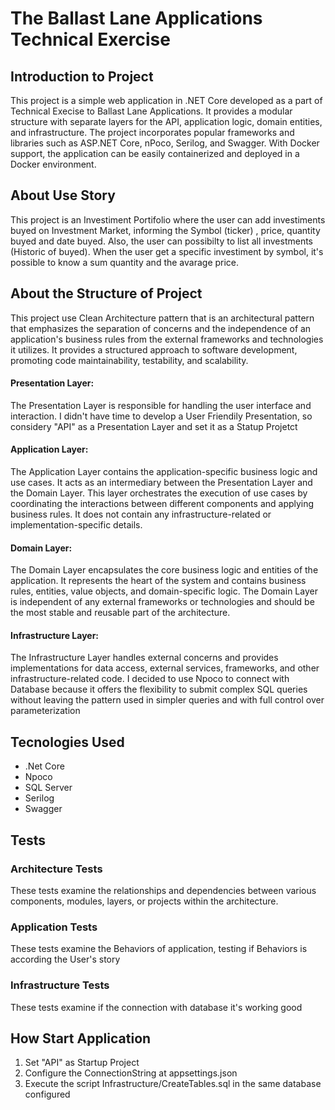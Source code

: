 # The Ballast Lane Applications Technical Exercise

## Introduction to Project
This project is a simple web application in .NET Core developed as a part of Technical Execise to Ballast Lane Applications. It provides a modular structure with separate layers for the API, application logic, domain entities, and infrastructure. The project incorporates popular frameworks and libraries such as ASP.NET Core, nPoco, Serilog, and Swagger. With Docker support, the application can be easily containerized and deployed in a Docker environment.

## About Use Story
This project is an Investiment Portifolio where the user can add investiments buyed on Investment Market, informing the Symbol (ticker) , price, quantity buyed and date buyed.
Also, the user can possibilty to list all investments (Historic of buyed).
When the user get a specific investiment by symbol, it's possible to know a sum quantity and the avarage price.

## About the Structure of Project
This project use Clean Architecture pattern that is an architectural pattern that emphasizes the separation of concerns and the independence of an application's business rules from the external frameworks and technologies it utilizes. It provides a structured approach to software development, promoting code maintainability, testability, and scalability.

#### Presentation Layer:
The Presentation Layer is responsible for handling the user interface and interaction. I didn't have time to develop a User Friendily Presentation, so considery "API" as a Presentation Layer and set it as a Statup Projetct

#### Application Layer:
The Application Layer contains the application-specific business logic and use cases. It acts as an intermediary between the Presentation Layer and the Domain Layer. This layer orchestrates the execution of use cases by coordinating the interactions between different components and applying business rules. It does not contain any infrastructure-related or implementation-specific details.

#### Domain Layer:
The Domain Layer encapsulates the core business logic and entities of the application. It represents the heart of the system and contains business rules, entities, value objects, and domain-specific logic. The Domain Layer is independent of any external frameworks or technologies and should be the most stable and reusable part of the architecture.

#### Infrastructure Layer:
The Infrastructure Layer handles external concerns and provides implementations for data access, external services, frameworks, and other infrastructure-related code.
I decided to use Npoco to connect with Database because it offers the flexibility to submit complex SQL queries without leaving the pattern used in simpler queries and with full control over parameterization


## Tecnologies Used
* .Net Core
* Npoco
* SQL Server
* Serilog
* Swagger


## Tests
### Architecture Tests
These tests examine the relationships and dependencies between various components, modules, layers, or projects within the architecture.

### Application Tests
These tests examine the Behaviors of application, testing if Behaviors is according the User's story

### Infrastructure Tests
These tests examine if the connection with database it's working good


## How Start Application
 1) Set "API" as Startup Project
 2) Configure the ConnectionString at appsettings.json
 3) Execute the script Infrastructure/CreateTables.sql in the same database configured




